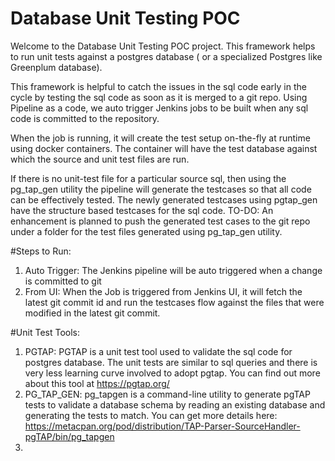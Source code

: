 # Database Unit Testing POC

Welcome to the Database Unit Testing POC project. This framework helps to run unit tests against a postgres database ( or a specialized Postgres like Greenplum database).

This framework is helpful to catch the issues in the sql code early in the cycle by testing the sql code as soon as it is merged to a git repo. 
Using Pipeline as a code, we auto trigger Jenkins jobs to be built when any sql code is committed to the repository. 

When the job is running, it will create the test setup on-the-fly at runtime using docker containers. The container will have the test database against which the source and unit test files are run.

If there is no unit-test file for a particular source sql, then using the pg_tap_gen utility the pipeline will generate the testcases so that all code can be effectively tested.
The newly generated testcases using pgtap_gen have the structure based testcases for the sql code. 
TO-DO: An enhancement is planned to push the generated test cases to the git repo under a folder for the test files generated using pg_tap_gen utility.

#Steps to Run:
1. Auto Trigger: The Jenkins pipeline will be auto triggered when a change is committed to git
2. From UI: When the Job is triggered from Jenkins UI, it will fetch the latest git commit id and run the testcases flow against the files that were modified in the latest git commit.

#Unit Test Tools:
1. PGTAP: PGTAP is a unit test tool used to validate the sql code for postgres database. The unit tests are similar to sql queries and there is very less learning curve involved to adopt pgtap. You can find out more about this tool at https://pgtap.org/
2. PG_TAP_GEN: pg_tapgen is a command-line utility to generate pgTAP tests to validate a database schema by reading an existing database and generating the tests to match. You can get more details here: https://metacpan.org/pod/distribution/TAP-Parser-SourceHandler-pgTAP/bin/pg_tapgen 
3. 





